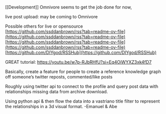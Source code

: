 [[Development]]
Omnivore seems to get the job done for now, 

live post upload: may be coming to Omnivore

Possible others for live or opensource
[https://github.com/ssddanbrown/rss?tab=readme-ov-file](https://github.com/ssddanbrown/rss?tab=readme-ov-file)
[https://github.com/ssddanbrown/rss?tab=readme-ov-file](https://github.com/ssddanbrown/rss?tab=readme-ov-file)
[https://github.com/DIYgod/RSSHub](https://github.com/DIYgod/RSSHub)










GREAT tutorial: https://youtu.be/w7p-RJbRHfU?si=Eq4OiWYXZ3xk4fD7

Basically, create a feature for people to create a reference knowledge graph off someone’s twitter reposts, commented/like posts 

Roughly using twitter api to connect to the profile and query post data with relationships missing data from archive download. 

Using python api & then flow the data into a vastriano title filter to represent the relationships in a 3d visual format.
-Emanuel & Abe